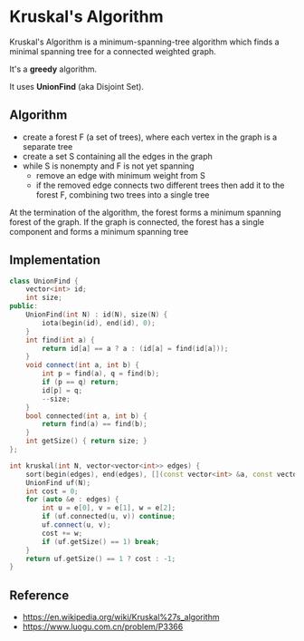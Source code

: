 # Kruskal's Algorithm

Kruskal's Algorithm is a minimum-spanning-tree algorithm which finds a minimal spanning tree for a connected weighted graph.

It's a **greedy** algorithm.

It uses **UnionFind** (aka Disjoint Set).

## Algorithm

* create a forest F (a set of trees), where each vertex in the graph is a separate tree
* create a set S containing all the edges in the graph
* while S is nonempty and F is not yet spanning
    * remove an edge with minimum weight from S
    * if the removed edge connects two different trees then add it to the forest F, combining two trees into a single tree

At the termination of the algorithm, the forest forms a minimum spanning forest of the graph. If the graph is connected, the forest has a single component and forms a minimum spanning tree

## Implementation

```cpp
class UnionFind {
    vector<int> id;
    int size;
public:
    UnionFind(int N) : id(N), size(N) {
        iota(begin(id), end(id), 0);
    }
    int find(int a) {
        return id[a] == a ? a : (id[a] = find(id[a]));
    }
    void connect(int a, int b) {
        int p = find(a), q = find(b);
        if (p == q) return;
        id[p] = q;
        --size;
    }
    bool connected(int a, int b) {
        return find(a) == find(b);
    }
    int getSize() { return size; }
};

int kruskal(int N, vector<vector<int>> edges) {
    sort(begin(edges), end(edges), [](const vector<int> &a, const vector<int> &b) { return a[2] < b[2]; });
    UnionFind uf(N);
    int cost = 0;
    for (auto &e : edges) {
        int u = e[0], v = e[1], w = e[2];
        if (uf.connected(u, v)) continue;
        uf.connect(u, v);
        cost += w;
        if (uf.getSize() == 1) break;
    }
    return uf.getSize() == 1 ? cost : -1;
}
```

## Reference

* https://en.wikipedia.org/wiki/Kruskal%27s_algorithm
* https://www.luogu.com.cn/problem/P3366